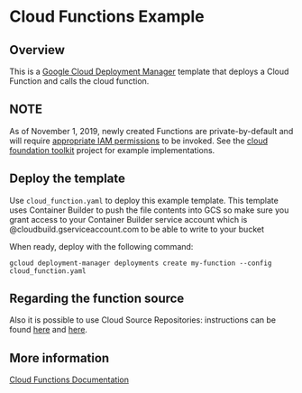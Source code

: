 # Cloud Functions Example

## Overview

This is a
[Google Cloud Deployment Manager](https://cloud.google.com/deployment-manager/overview)
template that deploys a Cloud Function and calls the cloud function.

## NOTE
As of November 1, 2019, newly created Functions are private-by-default and will require [appropriate IAM permissions](https://cloud.google.com/functions/docs/reference/iam/roles) to be invoked. See the [cloud foundation toolkit](https://github.com/GoogleCloudPlatform/cloud-foundation-toolkit/tree/master/dm/templates/cloud_function) project for example implementations.

## Deploy the template

Use `cloud_function.yaml` to deploy this example template. This template uses
Container Builder to push the file contents into GCS so make sure you grant
access to your Container Builder service account which is
<projectNumber>@cloudbuild.gserviceaccount.com to be able to write to your
bucket

When ready, deploy with the following command:

```shell
gcloud deployment-manager deployments create my-function --config cloud_function.yaml
```

## Regarding the function source

Also it is possible to use Cloud Source Repositories: instructions can be found
[here](https://cloud.google.com/functions/docs/deploying/filesystem) and
[here](https://cloud.google.com/functions/docs/deploying/repo).

## More information

[Cloud Functions Documentation](https://cloud.google.com/functions/docs/)

